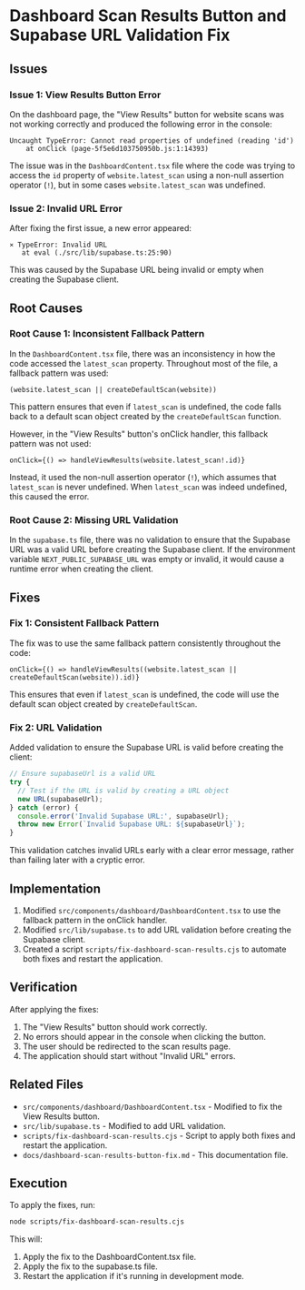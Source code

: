 # Dashboard Scan Results Button and Supabase URL Validation Fix

## Issues

### Issue 1: View Results Button Error

On the dashboard page, the "View Results" button for website scans was not working correctly and produced the following error in the console:

```
Uncaught TypeError: Cannot read properties of undefined (reading 'id')
    at onClick (page-5f5e6d103750950b.js:1:14393)
```

The issue was in the `DashboardContent.tsx` file where the code was trying to access the `id` property of `website.latest_scan` using a non-null assertion operator (`!`), but in some cases `website.latest_scan` was undefined.

### Issue 2: Invalid URL Error

After fixing the first issue, a new error appeared:

```
⨯ TypeError: Invalid URL
   at eval (./src/lib/supabase.ts:25:90)
```

This was caused by the Supabase URL being invalid or empty when creating the Supabase client.

## Root Causes

### Root Cause 1: Inconsistent Fallback Pattern

In the `DashboardContent.tsx` file, there was an inconsistency in how the code accessed the `latest_scan` property. Throughout most of the file, a fallback pattern was used:

```tsx
(website.latest_scan || createDefaultScan(website))
```

This pattern ensures that even if `latest_scan` is undefined, the code falls back to a default scan object created by the `createDefaultScan` function.

However, in the "View Results" button's onClick handler, this fallback pattern was not used:

```tsx
onClick={() => handleViewResults(website.latest_scan!.id)}
```

Instead, it used the non-null assertion operator (`!`), which assumes that `latest_scan` is never undefined. When `latest_scan` was indeed undefined, this caused the error.

### Root Cause 2: Missing URL Validation

In the `supabase.ts` file, there was no validation to ensure that the Supabase URL was a valid URL before creating the Supabase client. If the environment variable `NEXT_PUBLIC_SUPABASE_URL` was empty or invalid, it would cause a runtime error when creating the client.

## Fixes

### Fix 1: Consistent Fallback Pattern

The fix was to use the same fallback pattern consistently throughout the code:

```tsx
onClick={() => handleViewResults((website.latest_scan || createDefaultScan(website)).id)}
```

This ensures that even if `latest_scan` is undefined, the code will use the default scan object created by `createDefaultScan`.

### Fix 2: URL Validation

Added validation to ensure the Supabase URL is valid before creating the client:

```typescript
// Ensure supabaseUrl is a valid URL
try {
  // Test if the URL is valid by creating a URL object
  new URL(supabaseUrl);
} catch (error) {
  console.error('Invalid Supabase URL:', supabaseUrl);
  throw new Error(`Invalid Supabase URL: ${supabaseUrl}`);
}
```

This validation catches invalid URLs early with a clear error message, rather than failing later with a cryptic error.

## Implementation

1. Modified `src/components/dashboard/DashboardContent.tsx` to use the fallback pattern in the onClick handler.
2. Modified `src/lib/supabase.ts` to add URL validation before creating the Supabase client.
3. Created a script `scripts/fix-dashboard-scan-results.cjs` to automate both fixes and restart the application.

## Verification

After applying the fixes:
1. The "View Results" button should work correctly.
2. No errors should appear in the console when clicking the button.
3. The user should be redirected to the scan results page.
4. The application should start without "Invalid URL" errors.

## Related Files

- `src/components/dashboard/DashboardContent.tsx` - Modified to fix the View Results button.
- `src/lib/supabase.ts` - Modified to add URL validation.
- `scripts/fix-dashboard-scan-results.cjs` - Script to apply both fixes and restart the application.
- `docs/dashboard-scan-results-button-fix.md` - This documentation file.

## Execution

To apply the fixes, run:

```bash
node scripts/fix-dashboard-scan-results.cjs
```

This will:
1. Apply the fix to the DashboardContent.tsx file.
2. Apply the fix to the supabase.ts file.
3. Restart the application if it's running in development mode.
